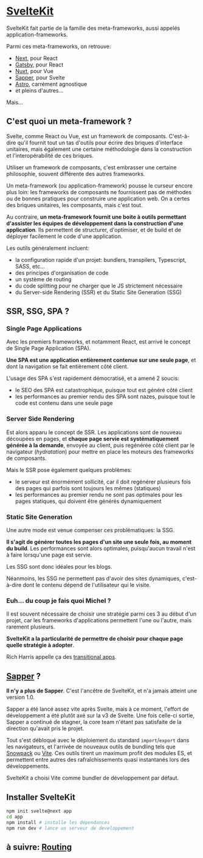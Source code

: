 # [SvelteKit](https://kit.svelte.dev/docs)

SvelteKit fait partie de la famille des meta-frameworks, aussi appelés application-frameworks.

Parmi ces meta-frameworks, on retrouve:
- [Next](https://nextjs.org/), pour React
- [Gatsby](https://www.gatsbyjs.com/), pour React
- [Nuxt](https://nuxtjs.org/), pour Vue
- [Sapper](https://sapper.svelte.dev/), pour Svelte
- [Astro](https://astro.build/blog/introducing-astro/), carrément agnostique
- et pleins d'autres...

Mais...

## C'est quoi un meta-framework ?

Svelte, comme React ou Vue, est un framework de composants. C'est-à-dire qu'il fournit tout un tas d'outils pour écrire des briques d'interface unitaires, mais également une certaine méthodologie dans la construction et l'interopérabilité de ces briques.

Utiliser un framework de composants, c'est embrasser une certaine philosophie, souvent différente des autres frameworks.

Un meta-framework (ou application-framework) pousse le curseur encore plus loin: les frameworks de composants ne fournissent pas de méthodes ou de bonnes pratiques pour construire une application web. On a certes des briques unitaires, les composants, mais c'est tout.

Au contraire, **un meta-framework fournit une boite à outils permettant d'assister les équipes de développement dans la construction d'une application**. Ils permettent de structurer, d'optimiser, et de build et de déployer facilement le code d'une application.

Les outils généralement incluent:
- la configuration rapide d'un projet: bundlers, transpilers, Typescript, SASS, etc...
- des principes d'organisation de code
- un système de routing
- du code splitting pour ne charger que le JS strictement nécessaire
- du Server-side Rendering (SSR) et du Static Site Generation (SSG)

## SSR, SSG, SPA ?

### Single Page Applications

Avec les premiers frameworks, et notamment React, est arrivé le concept de Single Page Application (SPA).

**Une SPA est une application entièrement contenue sur une seule page**, et dont la navigation se fait entièrement côté client.

L'usage des SPA s'est rapidement démocratisé, et a amené 2 soucis:
- le SEO des SPA est catastrophique, puisque tout est généré côté client
- les performances au premier rendu des SPA sont nazes, puisque tout le code est contenu dans une seule page

### Server Side Rendering

Est alors apparu le concept de SSR. Les applications sont de nouveau découpées en pages, et **chaque page servie est systématiquement générée à la demande**, envoyée au client, puis regénérée côté client par le navigateur (*hydratation*) pour mettre en place les moteurs des frameworks de composants.

Mais le SSR pose également quelques problèmes:
- le serveur est énormément sollicité, car il doit regénérer plusieurs fois des pages qui parfois sont toujours les mêmes (statiques)
- les performances au premier rendu ne sont pas optimales pour les pages statiques, qui doivent être générés dynamiquement

### Static Site Generation

Une autre mode est venue compenser ces problématiques: la SSG.

**Il s'agit de générer toutes les pages d'un site une seule fois, au moment du build**. Les performances sont alors optimales, puisqu'aucun travail n'est à faire lorsqu'une page est servie.

Les SSG sont donc idéales pour les blogs.

Néanmoins, les SSG ne permettent pas d'avoir des sites dynamiques, c'est-à-dire dont le contenu dépend de l'utilisateur qui le visite.

### Euh... du coup je fais quoi Michel ?

Il est souvent nécessaire de choisir une stratégie parmi ces 3 au début d'un projet, car les frameworks d'applications permettent l'une ou l'autre, mais rarement plusieurs.

**SvelteKit a la particularité de permettre de choisir pour chaque page quelle stratégie à adopter**.

Rich Harris appelle ça des [transitional apps](https://www.youtube.com/watch?v=860d8usGC0o).

## [Sapper](https://sapper.svelte.dev/) ?

**Il n'y a plus de Sapper**. C'est l'ancêtre de SvelteKit, et n'a jamais atteint une version 1.0.

Sapper a été lancé assez vite après Svelte, mais à ce moment, l'effort de développement a été plutôt axé sur la v3 de Svelte. Une fois celle-ci sortie, Sapper a continué de stagner, la core team n'étant pas satisfaite de la direction qu'avait pris le projet.

Tout s'est débloqué avec le déploiement du standard `import`/`export` dans les navigateurs, et l'arrivée de nouveaux outils de bundling tels que [Snowpack](https://www.snowpack.dev/) ou [Vite](https://vitejs.dev/). Ces outils tirent un maximum profit des modules ES, et permettent entre autres des rafraîchissements quasi instantanés lors des développements.

SvelteKit a choisi Vite comme bundler de développement par défaut.

## Installer SvelteKit

```bash
npm init svelte@next app
cd app
npm install # installe les dépendances
npm run dev # lance un serveur de developpement
```

## à suivre: [Routing](./6-2_routing.md)


